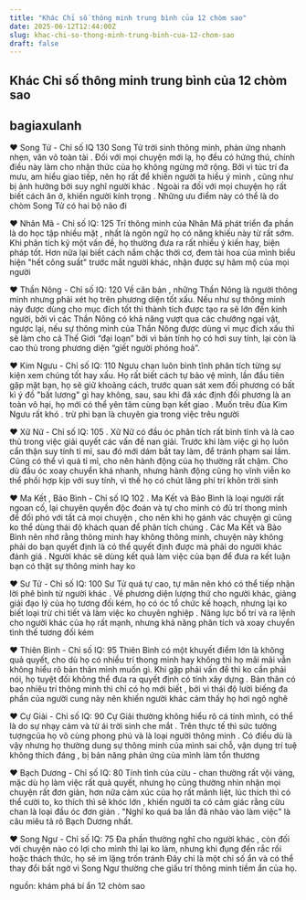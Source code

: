 ```yaml
---
title: "Khác Chỉ số thông minh trung bình của 12 chòm sao"
date: 2025-06-12T12:44:00Z
slug: khac-chi-so-thong-minh-trung-binh-cua-12-chom-sao
draft: false
---
```


## Khác Chỉ số thông minh trung bình của 12 chòm sao

## bagiaxulanh

♥ Song Tử - Chỉ số IQ 130​
Song Tử trời sinh thông minh, phản ứng nhanh nhẹn, văn võ toàn tài . Đối với mọi chuyện mới lạ, họ đều có hứng thú, chính điều này làm cho nhận thức của họ không ngừng mở rộng. Bởi vì túc trí đa mưu, am hiểu giao tiếp, nên họ rất để khiến người ta hiểu ý mình , cũng như bị ảnh hưởng bởi suy nghĩ người khác . Ngoài ra đối với mọi chuyện họ rất biết cách ăn ở, khiến người kính trọng . Những ưu điểm này có​ thể là do chòm Song Tử có hai bộ não đi

♥ Nhân Mã - Chỉ số IQ: 125
Trí thông minh của Nhân Mã phát triển đa phần là do học tập nhiều mặt , nhất là ngôn ngữ họ có năng khiếu này từ rất sớm. Khi phân tích kỹ một vấn đề, họ thường đưa ra rất nhiều ý kiến hay, biện pháp tốt. Hơn nữa lại biết cách nắm chặc thời cơ, đem tài hoa của mình biểu hiện "hết công suất" trước mắt người khác, nhận được sự hâm mộ của mọi người

♥ Thần Nông - Chỉ số IQ: 120
Về căn bản , những Thần Nông là người thông minh nhưng phải xét họ trên phương diện tốt xấu. Nếu như sự thông minh này được dùng cho mục đích tốt thì thành tích được tạo ra sẽ lớn đến kinh người, bởi vì các Thần Nông có khả năng vượt qua các chướng ngại vật, ngược lại, nếu sự thông minh của Thần Nông được dùng vì mục đích xấu thì sẽ làm cho cả Thế Giới “đại loạn” bởi vì bản tính họ có hơi suy tính, lại còn là cao thủ trong phương diện “giết người phóng hoả”.

♥ Kim Ngưu - Chỉ số IQ: 110
Ngưu chan luôn bình tĩnh phân tích từng sự kiện xem chúng tốt hay xấu. Họ rất biết cách tự bảo vệ mình, lần đầu tiên gặp mặt bạn, họ sẽ giữ khoảng cách, trước quan sát xem đối phương có bất kì ý đồ "bất lương" gì hay không, sau, sau khi đã xác định đối phương là an toàn vô hại, họ mới có thể yên tâm cùng bạn kết giao . Muốn trêu đùa Kim Ngưu rất khó . trừ phi bạn là chuyên gia trong việc trêu người

♥ Xữ Nữ - Chỉ số IQ: 105 . 
Xữ Nữ có đầu óc phân tích rất bình tĩnh và là cao thủ trong việc giải quyết các vấn đề nan giải. Trước khi làm việc gì họ luôn cẩn thận suy tính tỉ mỉ, sau đó mới dám bắt tay làm, để tránh phạm sai lầm. Cũng có thể vì quá tỉ mỉ, cho nên hành động của họ thường rất chậm. Cho dù đầu óc xoay chuyển khá nhanh, nhưng hành động cũng họ vĩnh viễn ko thể phối hợp kịp với suy tính, vì thế họ có chút lãng phí trí khôn trời sinh

♥ Ma Kết , Bảo Bình - Chỉ số IQ 102 . 
Ma Kết và Bảo Bình là loại người rất ngoan cố, lại chuyên quyền độc đoán và tự cho mình có đủ trí thong minh để đối phó với tất cả mọi chuyện , cho nên khi họ gánh vác chuyện gì cũng ko thể dùng thái độ khách quan để phân tích chúng . Các Ma Kết và Bảo Bình nên nhớ rằng thông minh hay không thông minh, chuyện này không phải do bạn quyết định là có thể quyết định được mà phải do người khác đánh giá . Người khác sẽ dùng kết quả làm việc của bạn để đưa ra kết luận bạn có thật sự thông minh hay ko

♥ Sư Tử - Chỉ số IQ: 100
Sư Tử quá tự cao, tự mãn nên khó có thể tiếp nhận lời phê bình từ người khác . Về phương diện lượng thứ cho người khác, giảng giải đạo lý của họ tương đối kém, họ có óc
tổ chức kế hoạch, nhưng lại ko biết loại trừ chi tiết và làm việc ko chuyên nghiệp . Năng lực bố trí và ra lệnh cho người khác của họ rất mạnh, nhưng khả năng phân tích và xoay chuyển tình thế tương đối kém

♥ Thiên Bình - Chỉ số IQ: 95 
Thiên Bình có một khuyết điểm lớn là không quả quyết, cho dù họ có nhiều trí thong minh hay không thì họ mãi mãi vẫn không hiểu rõ bản thân mình muốn gì. Khi gặp phải vấn đề thì ko cần phải nói, họ tuyệt đối không thể đưa ra quyết định có tính xây dựng . Bản thân có bao nhiêu trí thông minh thì chỉ có họ mới biết , bởi vì thái độ lười biếng đa phần của người cung này nên khiến người khác cảm thấy họ hơi ngô nghê

♥ Cự Giải - Chỉ số IQ: 90 
Cự Giải thường không hiểu rõ cá tính mình, có thể là do sự nhạy cảm và từ ái trời sinh che mắt . Trên thực tế thì sức tưởng tượngcủa họ vô cùng phong phú và là loại người thông
minh . Có điều dù là vậy nhưng họ thường dung sự thông minh của mình sai chỗ, vận dụng trí tuệ không thích đáng , bị bản năng phản ứng của mình làm tổn thương

♥ Bạch Dương - Chỉ số IQ: 80 
Tính tình của cừu - chan thường rất vội vàng, mặc dù họ làm việc rất quả quyết, nhưng họ cũng thường nhìn nhận mọi chuyện rất đơn giản, hơn nữa cảm xúc của họ rất mãnh liệt, lúc thích thì có thể cười to, ko thích thì sẽ khóc lớn , khiến người ta có cảm giác rằng cừu chan là loại đầu óc đơn giản . "Nghĩ ko quá ba lần đã nhào vào làm việc" là câu miêu tả rõ Bạch Dương nhất. 

♥ Song Ngư - Chỉ số IQ: 75 
Đa phần thường nghĩ cho người khác , còn đối với chuyện nào có lợi cho mình thì lại ko làm, nhưng khi đụng đến rắc rối hoặc thách thức, họ sẽ im lặng trốn tránh Đây chỉ là một chỉ số ẩn và có thể thay đổi bất ngờ vì Song Ngư thường che giấu trí thông minh tiềm ẩn của họ.​
 
 
nguồn: khám phá bí ẩn 12 chòm sao​